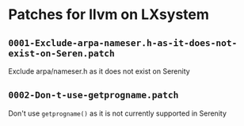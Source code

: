 # Patches for llvm on LXsystem

## `0001-Exclude-arpa-nameser.h-as-it-does-not-exist-on-Seren.patch`

Exclude arpa/nameser.h as it does not exist on Serenity


## `0002-Don-t-use-getprogname.patch`

Don't use `getprogname()` as it is not currently supported in Serenity


